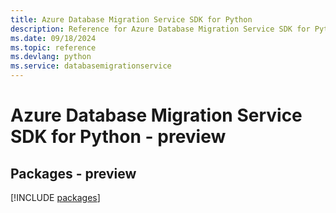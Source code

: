 ```yaml
---
title: Azure Database Migration Service SDK for Python
description: Reference for Azure Database Migration Service SDK for Python
ms.date: 09/18/2024
ms.topic: reference
ms.devlang: python
ms.service: databasemigrationservice
---
```

# Azure Database Migration Service SDK for Python - preview
## Packages - preview
[!INCLUDE [packages](database-migration-service-index.md)]